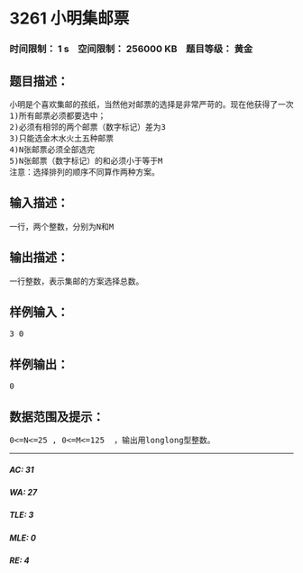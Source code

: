 # 3261 小明集邮票   
### 时间限制： 1 s&nbsp;&nbsp;&nbsp;&nbsp;空间限制： 256000 KB&nbsp;&nbsp;&nbsp;&nbsp;题目等级： 黄金  
## 题目描述：  

<pre>
小明是个喜欢集邮的孩纸，当然他对邮票的选择是非常严苛的。现在他获得了一次免费选择N张邮票的机会，选择的邮票会按照选择的顺序放入集邮册中。现在有五种邮票：金木水火土，分别作数字标记为1 2 3 4 5，他选择的邮票有以下规则要求，求有多少种选择的方式。  
1)所有邮票必须都要选中；  
2)必须有相邻的两个邮票（数字标记）差为3  
3)只能选金木水火土五种邮票  
4)N张邮票必须全部选完  
5)N张邮票（数字标记）的和必须小于等于M  
注意：选择排列的顺序不同算作两种方案。
</pre>
  
  
## 输入描述：  

<pre>
一行，两个整数，分别为N和M
</pre>
  
  
## 输出描述：  

<pre>
一行整数，表示集邮的方案选择总数。
</pre>
  
  
## 样例输入：  

<pre>
3 0
</pre>
  
  
## 样例输出：  

<pre>
0
</pre>
  
  
## 数据范围及提示：  

<pre>
0<=N<=25 , 0<=M<=125  ，输出用longlong型整数。
</pre>
  
  
***  

##### AC: 31  
##### WA: 27  
##### TLE: 3  
##### MLE: 0  
##### RE: 4  

